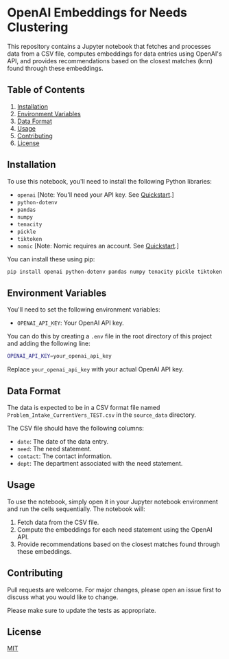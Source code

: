 # OpenAI Embeddings for Needs Clustering

This repository contains a Jupyter notebook that fetches and processes data from a CSV file, computes embeddings for data entries using OpenAI's API, and provides recommendations based on the closest matches (knn) found through these embeddings.

## Table of Contents

1. [Installation](#Installation)
2. [Environment Variables](#Environment-Variables)
3. [Data Format](#Data-Format)
4. [Usage](#Usage)
5. [Contributing](#Contributing)
6. [License](#License)

## Installation

To use this notebook, you'll need to install the following Python libraries:

- `openai` [Note: You'll need your API key. See [Quickstart](https://platform.openai.com/docs/quickstart).]
- `python-dotenv`
- `pandas`
- `numpy`
- `tenacity`
- `pickle`
- `tiktoken`
- `nomic` [Note: Nomic requires an account. See [Quickstart](https://docs.nomic.ai/#quickstart).]

You can install these using pip:

```bash
pip install openai python-dotenv pandas numpy tenacity pickle tiktoken nomic
```

## Environment Variables

You'll need to set the following environment variables:

- `OPENAI_API_KEY`: Your OpenAI API key.

You can do this by creating a `.env` file in the root directory of this project and adding the following line:

```bash
OPENAI_API_KEY=your_openai_api_key
```

Replace `your_openai_api_key` with your actual OpenAI API key.

## Data Format

The data is expected to be in a CSV format file named `Problem_Intake_CurrentVers_TEST.csv` in the `source_data` directory.

The CSV file should have the following columns:
- `date`: The date of the data entry.
- `need`: The need statement.
- `contact`: The contact information.
- `dept`: The department associated with the need statement.

## Usage

To use the notebook, simply open it in your Jupyter notebook environment and run the cells sequentially. The notebook will:

1. Fetch data from the CSV file.
2. Compute the embeddings for each need statement using the OpenAI API.
3. Provide recommendations based on the closest matches found through these embeddings.

## Contributing

Pull requests are welcome. For major changes, please open an issue first to discuss what you would like to change.

Please make sure to update the tests as appropriate.

## License

[MIT](https://choosealicense.com/licenses/mit/)
